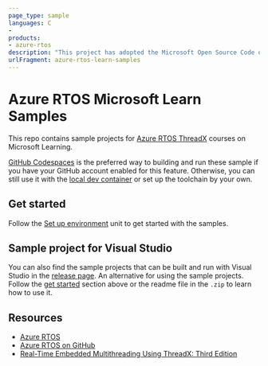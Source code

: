 ```yaml
---
page_type: sample
languages: C
- 
products:
- azure-rtos
description: "This project has adopted the Microsoft Open Source Code of Conduct. For more information see the Code of Conduct FAQ or contact opencode@microsoft.com with any additional questions or comments."
urlFragment: azure-rtos-learn-samples
---
```


# Azure RTOS Microsoft Learn Samples

This repo contains sample projects for [Azure RTOS ThreadX](docs.microsoft.com/learn/paths/azure-rtos-threadx) courses on Microsoft Learning.

[GitHub Codespaces](https://github.com/features/codespaces) is the preferred way to building and run these sample if you have your GitHub account enabled for this feature. Otherwise, you can still use it with the [local dev container](https://code.visualstudio.com/docs/remote/containers) or set up the toolchain by your own.

## Get started

Follow the [Set up environment](https://docs.microsoft.com/learn/modules/introduction-azure-rtos/2-set-up-environment) unit to get started with the samples.

## Sample project for Visual Studio

You can also find the sample projects that can be built and run with Visual Studio in the [release page](https://github.com/Azure-Samples/azure-rtos-learn-samples/releases/tag/vs). An alternative for using the sample projects. Follow the [get started](#get-started) section above or the readme file in the `.zip` to learn how to use it.

## Resources

* [Azure RTOS](https://aka.ms/rtos)
* [Azure RTOS on GitHub](https://github.com/azure-rtos)
* [Real-Time Embedded Multithreading Using ThreadX: Third Edition](https://www.amazon.com/Real-Time-Embedded-Multithreading-Using-ThreadX/dp/1523730420/ref=sr_1_1?crid=1JWWLSCUL3TMU&keywords=threadx&qid=1645485431&sprefix=threadx%2Caps%2C122&sr=8-1)